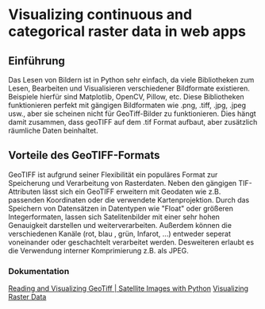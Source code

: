# Visualizing continuous and categorical raster data in web apps

## Einführung
Das Lesen von Bildern ist in Python sehr einfach, da viele Bibliotheken zum Lesen, Bearbeiten und Visualisieren verschiedener Bildformate existieren. Beispiele hierfür sind Matplotlib, OpenCV, Pillow, etc. 
Diese Bibliotheken funktionieren perfekt mit gängigen Bildformaten wie .png, .tiff, .jpg, .jpeg usw., aber sie scheinen nicht für GeoTiff-Bilder zu funktionieren. Dies hängt damit zusammen, dass geoTIFF auf dem .tif Format aufbaut, aber zusätzlich räumliche Daten beinhaltet.

## Vorteile des GeoTIFF-Formats
GeoTIFF ist aufgrund seiner Flexibilität ein populäres Format zur Speicherung und Verarbeitung von Rasterdaten. Neben den gängigen TIF-Attributen lässt sich ein GeoTIFF erweitern mit Geodaten wie z.B. passenden Koordinaten oder die verwendete Kartenprojektion. Durch das Speichern von Datensätzen in Datentypen wie "Float" oder größeren Integerformaten, lassen sich Satelitenbilder mit einer sehr hohen Genauigkeit darstellen und weiterverarbeiten. Außerdem können die verschiedenen Kanäle (rot, blau , grün, Infarot, ...) entweder seperat voneinander oder geschachtelt verarbeitet werden. Desweiteren erlaubt es die Verwendung interner Komprimierung z.B. als JPEG.


### Dokumentation
[Reading and Visualizing GeoTiff | Satellite Images with Python](https://towardsdatascience.com/reading-and-visualizing-geotiff-images-with-python-8dcca7a74510)
[Visualizing Raster Data](https://eox.at/2016/02/visualizing-raster-data/)

